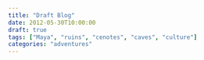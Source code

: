 ```yaml
---
title: "Draft Blog"
date: 2012-05-30T10:00:00
draft: true
tags: ["Maya", "ruins", "cenotes", "caves", "culture"]
categories: "adventures"
---
```


